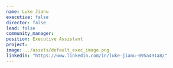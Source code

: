 ```yaml
---
name: Luke Jianu
executive: false
director: false
lead: false
community_manager:  
position: Executive Assistant
project:  
image: ../assets/default_exec_image.png
linkedin: "https://www.linkedin.com/in/luke-jianu-095a491a8/"
---
```

